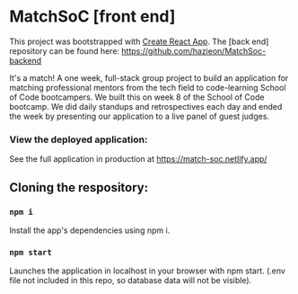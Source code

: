 # MatchSoC [front end]

This project was bootstrapped with [Create React App](https://github.com/facebook/create-react-app).
The [back end] repository can be found here: https://github.com/hazieon/MatchSoc-backend

It's a match! 
A one week, full-stack group project to build an application for matching professional mentors from the tech field to code-learning School of Code bootcampers. 
We built this on week 8 of the School of Code bootcamp. 
We did daily standups and retrospectives each day and ended the week by presenting our application to a live panel of guest judges.

### View the deployed application:

See the full application in production at https://match-soc.netlify.app/ 

## Cloning the respository:

### `npm i`

Install the app's dependencies using npm i.

### `npm start`

Launches the application in localhost in your browser with npm start. 
(.env file not included in this repo, so database data will not be visible).


